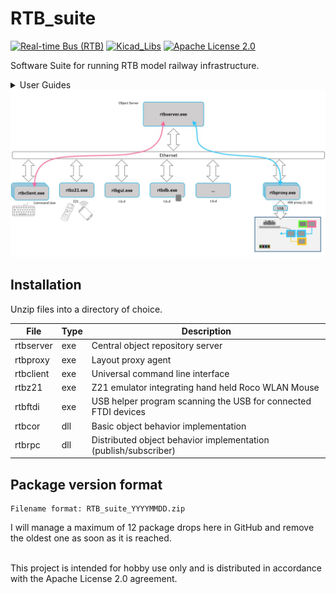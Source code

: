 # RTB_suite
[![Real-time Bus (RTB)](https://img.shields.io/badge/RTB_Project-FF6699)](https://www.rtb4dcc.de)
[![Kicad_Libs](https://img.shields.io/badge/Kicad_Libs-29C7FF)](https://github.com/git4dcc/RTB_SamacSys)
[![Apache License 2.0](https://img.shields.io/badge/license-Apache%20License%202.0-lightgray)](https://www.apache.org/licenses/LICENSE-2.0)

Software Suite for running RTB model railway infrastructure.


<details>
<summary>User Guides</summary>

- [User Guide - DE](https://rtb4dcc.de/rtb_minimal_guide_de/)
- [User Guide - EN](https://rtb4dcc.de/rtb_minimal_guide_en/)

</details>

<img src="supplemental/images/Overview.jpg">

## Installation
Unzip files into a directory of choice.

| File | Type | Description |
| --- | --- | --- |
| rtbserver | exe | Central object repository server |
| rtbproxy | exe | Layout proxy agent |
| rtbclient | exe | Universal command line interface |
| rtbz21 | exe | Z21 emulator integrating hand held Roco WLAN Mouse |
| rtbftdi | exe | USB helper program scanning the USB for connected FTDI devices |
| rtbcor | dll | Basic object behavior implementation |
| rtbrpc | dll | Distributed object behavior implementation (publish/subscriber) |


## Package version format
```
Filename format: RTB_suite_YYYYMMDD.zip
```
I will manage a maximum of 12 package drops here in GitHub and remove the oldest one as soon as it is reached.

<br>
This project is intended for hobby use only and is distributed in accordance with the Apache License 2.0 agreement.
